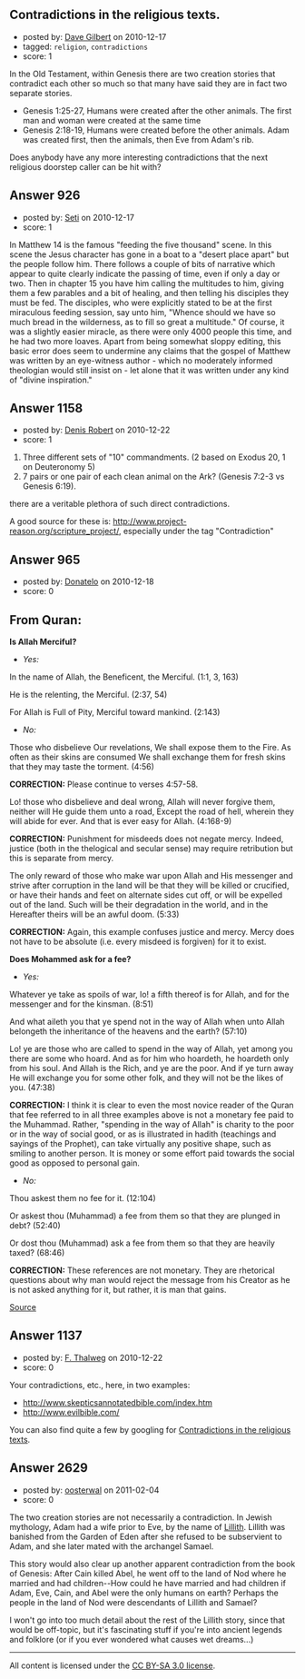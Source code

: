 ## Contradictions in the religious texts.

- posted by: [Dave Gilbert](https://stackexchange.com/users/-1/238-dave-gilbert) on 2010-12-17
- tagged: `religion`, `contradictions`
- score: 1

In the Old Testament, within Genesis there are two creation stories that contradict each other so much so that many have said they are in fact two separate stories.

 - Genesis 1:25-27, Humans were created after the other animals. The first man and woman were created at the same time 
 - Genesis 2:18-19, Humans were created before the other animals. Adam was created first, then the animals, then Eve from Adam's rib.

Does anybody have any more interesting contradictions that the next religious doorstep caller can be hit with? 


## Answer 926

- posted by: [Seti](https://stackexchange.com/users/-1/247-seti) on 2010-12-17
- score: 1

In Matthew 14 is the famous "feeding the five thousand" scene. In this scene the Jesus character has gone in a boat to a "desert place apart" but the people follow him. There follows a couple of bits of narrative which appear to quite clearly indicate the passing of time, even if only a day or two. Then in chapter 15 you have him calling the multitudes to him, giving them a few parables and a bit of healing, and then telling his disciples they must be fed. The disciples, who were explicitly stated to be at the first miraculous feeding session, say unto him, "Whence should we have so much bread in the wilderness, as to fill so great a multitude." Of course, it was a slightly easier miracle, as there were only 4000 people this time, and he had two more loaves. 
Apart from being somewhat sloppy editing, this basic error does seem to undermine any claims that the gospel of Matthew was written by an eye-witness author - which no moderately informed theologian would still insist on - let alone that it was written under any kind of "divine inspiration."


## Answer 1158

- posted by: [Denis Robert](https://stackexchange.com/users/-1/122-denis-robert) on 2010-12-22
- score: 1

1. Three different sets of "10" commandments. (2 based on Exodus 20, 1 on Deuteronomy 5)
2. 7 pairs or one pair of each clean animal on the Ark? (Genesis 7:2-3 vs Genesis 6:19).

there are a veritable plethora of such direct contradictions. 

A good source for these is: http://www.project-reason.org/scripture_project/, especially under the tag "Contradiction"




## Answer 965

- posted by: [Donatelo](https://stackexchange.com/users/-1/196-donatelo) on 2010-12-18
- score: 0

<h2>From Quran:</h2>

<p><strong>Is Allah Merciful?</strong></p>

<ul>
<li><em>Yes:</em></li>
</ul>

<p>In the name of Allah, the Beneficent, the Merciful. (1:1, 3, 163)</p>

<p>He is the relenting, the Merciful. (2:37, 54)</p>

<p>For Allah is Full of Pity, Merciful toward mankind. (2:143)</p>

<ul>
<li><em>No:</em> </li>
</ul>

<p>Those who disbelieve Our revelations, We shall expose them to the Fire. As often as their skins are consumed We shall exchange them for fresh skins that they may taste the torment. (4:56)</p>

<p><strong>CORRECTION:</strong> Please continue to verses 4:57-58.</p>

<p>Lo! those who disbelieve and deal wrong, Allah will never forgive them, neither will He guide them unto a road, Except the road of hell, wherein they will abide for ever. And that is ever easy for Allah. (4:168-9)</p>

<p><strong>CORRECTION:</strong> Punishment for misdeeds does not negate mercy. Indeed, justice (both in the thelogical and secular sense) may require retribution but this is separate from mercy.</p>

<p>The only reward of those who make war upon Allah and His messenger and strive after corruption in the land will be that they will be killed or crucified, or have their hands and feet on alternate sides cut off, or will be expelled out of the land. Such will be their degradation in the world, and in the Hereafter theirs will be an awful doom. (5:33)</p>

<p><strong>CORRECTION:</strong> Again, this example confuses justice and mercy. Mercy does not have to be absolute (i.e. every misdeed is forgiven) for it to exist.</p>

<p><strong>Does Mohammed ask for a fee?</strong></p>

<ul>
<li><em>Yes:</em></li>
</ul>

<p>Whatever ye take as spoils of war, lo! a fifth thereof is for Allah, and for the messenger and 
for the kinsman. (8:51)</p>

<p>And what aileth you that ye spend not in the way of Allah when unto Allah belongeth the inheritance of the heavens and the earth? (57:10)</p>

<p>Lo! ye are those who are called to spend in the way of Allah, yet among you there are some who hoard. And as for him who hoardeth, he hoardeth only from his soul. And Allah is the Rich, and ye are the poor. And if ye turn away He will exchange you for some other folk, and they will not be the likes of you. (47:38)</p>

<p><strong>CORRECTION:</strong> I think it is clear to even the most novice reader of the Quran that fee referred to in all three examples above is not a monetary fee paid to the Muhammad. Rather, "spending in the way of Allah" is charity to the poor or in the way of social good, or as is illustrated in hadith (teachings and sayings of the Prophet), can take virtually any positive shape, such as smiling to another person. It is money or some effort paid towards the social good as opposed to personal gain.</p>

<ul>
<li><em>No:</em></li>
</ul>

<p>Thou askest them no fee for it. (12:104)</p>

<p>Or askest thou (Muhammad) a fee from them so that they are plunged in debt? (52:40)</p>

<p>Or dost thou (Muhammad) ask a fee from them so that they are heavily taxed? (68:46)</p>

<p><strong>CORRECTION:</strong> These references are not monetary. They are rhetorical questions about why man would reject the message from his Creator as he is not asked anything for it, but rather, it is man that gains.</p>

<p><a href="http://skepticsannotatedbible.com/quran/contra/by_name.html" rel="nofollow">Source</a> </p>



## Answer 1137

- posted by: [F. Thalweg](https://stackexchange.com/users/-1/297-f-thalweg) on 2010-12-22
- score: 0

Your contradictions, etc., here, in two examples:

* http://www.skepticsannotatedbible.com/index.htm
* http://www.evilbible.com/

You can also find quite a few by googling for [Contradictions in the religious texts](http://www.google.com/search?q=Contradictions+in+the+religious+texts).



## Answer 2629

- posted by: [oosterwal](https://stackexchange.com/users/-1/891-oosterwal) on 2011-02-04
- score: 0

<p>The two creation stories are not necessarily a contradiction.  In Jewish mythology, Adam had a wife prior to Eve, by the name of <a href="http://en.wikipedia.org/wiki/Lillith" rel="nofollow">Lillith</a>.  Lillith was banished from the Garden of Eden after she refused to be subservient to Adam, and she later mated with the archangel Samael.</p>

<p>This story would also clear up another apparent contradiction from the book of Genesis:  After Cain killed Abel, he went off to the land of Nod where he married and had children--How could he have married and had children if Adam, Eve, Cain, and Abel were the only humans on earth?  Perhaps the people in the land of Nod were descendants of Lillith and Samael?</p>

<p>I won't go into too much detail about the rest of the Lillith story, since that would be off-topic, but it's fascinating stuff if you're into ancient legends and folklore (or if you ever wondered what causes wet dreams...)</p>




---

All content is licensed under the [CC BY-SA 3.0 license](https://creativecommons.org/licenses/by-sa/3.0/).
